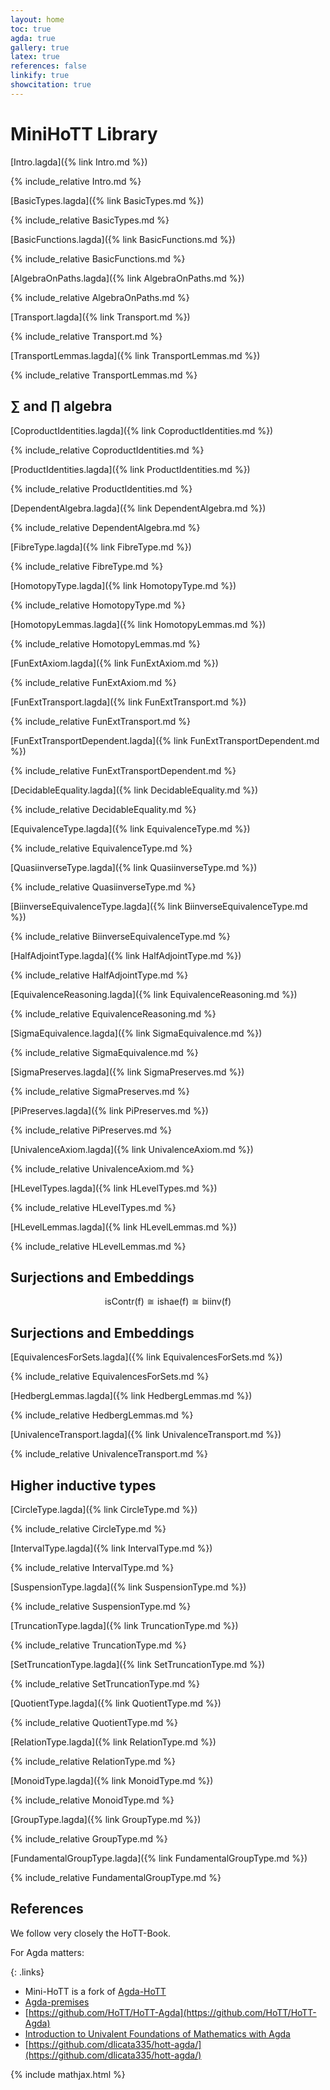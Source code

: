 ```yaml
---
layout: home
toc: true
agda: true
gallery: true
latex: true
references: false
linkify: true
showcitation: true
---
```


# MiniHoTT Library

[Intro.lagda]({% link Intro.md %})

{% include_relative Intro.md  %}

[BasicTypes.lagda]({% link BasicTypes.md %})

{% include_relative BasicTypes.md %}

[BasicFunctions.lagda]({% link BasicFunctions.md %})

{% include_relative BasicFunctions.md %}

[AlgebraOnPaths.lagda]({% link AlgebraOnPaths.md %})

{% include_relative AlgebraOnPaths.md %}

[Transport.lagda]({% link Transport.md %})

{% include_relative Transport.md %}

[TransportLemmas.lagda]({% link TransportLemmas.md %})

{% include_relative TransportLemmas.md %}

## ∑ and ∏ algebra

[CoproductIdentities.lagda]({% link CoproductIdentities.md %})

{% include_relative CoproductIdentities.md %}

[ProductIdentities.lagda]({% link ProductIdentities.md %})

{% include_relative ProductIdentities.md %}

[DependentAlgebra.lagda]({% link DependentAlgebra.md %})

{% include_relative DependentAlgebra.md %}

[FibreType.lagda]({% link FibreType.md %})

{% include_relative FibreType.md %}

[HomotopyType.lagda]({% link HomotopyType.md %})

{% include_relative HomotopyType.md %}

[HomotopyLemmas.lagda]({% link HomotopyLemmas.md %})

{% include_relative HomotopyLemmas.md %}

[FunExtAxiom.lagda]({% link FunExtAxiom.md %})

{% include_relative FunExtAxiom.md %}

[FunExtTransport.lagda]({% link FunExtTransport.md %})

{% include_relative FunExtTransport.md %}

[FunExtTransportDependent.lagda]({% link FunExtTransportDependent.md %})

{% include_relative FunExtTransportDependent.md %}

[DecidableEquality.lagda]({% link DecidableEquality.md %})

{% include_relative DecidableEquality.md %}

[EquivalenceType.lagda]({% link EquivalenceType.md %})

{% include_relative EquivalenceType.md %}

[QuasiinverseType.lagda]({% link QuasiinverseType.md %})

{% include_relative QuasiinverseType.md %}

[BiinverseEquivalenceType.lagda]({% link BiinverseEquivalenceType.md %})

{% include_relative BiinverseEquivalenceType.md %}

[HalfAdjointType.lagda]({% link HalfAdjointType.md %})

{% include_relative HalfAdjointType.md %}

[EquivalenceReasoning.lagda]({% link EquivalenceReasoning.md %})

{% include_relative EquivalenceReasoning.md %}

[SigmaEquivalence.lagda]({% link SigmaEquivalence.md %})

{% include_relative SigmaEquivalence.md %}

[SigmaPreserves.lagda]({% link SigmaPreserves.md %})

{% include_relative SigmaPreserves.md %}

[PiPreserves.lagda]({% link PiPreserves.md %})

{% include_relative PiPreserves.md %}

[UnivalenceAxiom.lagda]({% link UnivalenceAxiom.md %})

{% include_relative UnivalenceAxiom.md %}

[HLevelTypes.lagda]({% link HLevelTypes.md %})

{% include_relative HLevelTypes.md %}

[HLevelLemmas.lagda]({% link HLevelLemmas.md %})

{% include_relative HLevelLemmas.md %}

## Surjections and Embeddings

$$\mathsf{isContr(f)} \cong \mathsf{ishae(f)} \cong \mathsf{biinv(f)} $$

## Surjections and Embeddings

[EquivalencesForSets.lagda]({% link EquivalencesForSets.md %})

{% include_relative EquivalencesForSets.md %}

[HedbergLemmas.lagda]({% link HedbergLemmas.md %})

{% include_relative HedbergLemmas.md %}

[UnivalenceTransport.lagda]({% link UnivalenceTransport.md %})

{% include_relative UnivalenceTransport.md %}

## Higher inductive types

[CircleType.lagda]({% link CircleType.md %})

{% include_relative CircleType.md %}

[IntervalType.lagda]({% link IntervalType.md %})

{% include_relative IntervalType.md %}

[SuspensionType.lagda]({% link SuspensionType.md %})

{% include_relative SuspensionType.md %}

[TruncationType.lagda]({% link TruncationType.md %})

{% include_relative TruncationType.md %}

[SetTruncationType.lagda]({% link SetTruncationType.md %})

{% include_relative SetTruncationType.md %}

[QuotientType.lagda]({% link QuotientType.md %})

{% include_relative QuotientType.md %}

[RelationType.lagda]({% link RelationType.md %})

{% include_relative RelationType.md %}

[MonoidType.lagda]({% link MonoidType.md %})

{% include_relative MonoidType.md %}

[GroupType.lagda]({% link GroupType.md %})

{% include_relative GroupType.md %}

[FundamentalGroupType.lagda]({% link FundamentalGroupType.md %})

{% include_relative FundamentalGroupType.md %}

## References

We follow very closely the HoTT-Book.

For Agda matters:

{: .links}

  - Mini-HoTT is a fork of [Agda-HoTT](https://mroman42.github.io/ctlc/agda-hott/Total.html)
  - [Agda-premises](https://hub.darcs.net/gylterud/agda-premises)
  - [https://github.com/HoTT/HoTT-Agda](https://github.com/HoTT/HoTT-Agda)
  - [Introduction to Univalent Foundations of Mathematics with Agda](https://www.cs.bham.ac.uk/~mhe/HoTT-UF-in-Agda-Lecture-Notes/)
  - [https://github.com/dlicata335/hott-agda/](https://github.com/dlicata335/hott-agda/)


{% include mathjax.html %}
